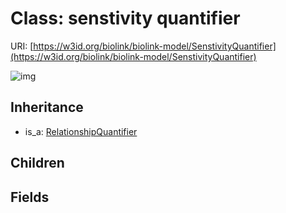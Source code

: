 # Class: senstivity quantifier




URI: [https://w3id.org/biolink/biolink-model/SenstivityQuantifier](https://w3id.org/biolink/biolink-model/SenstivityQuantifier)

![img](http://yuml.me/diagram/nofunky;dir:TB/class/\[RelationshipQuantifier]^-\[SenstivityQuantifier])
## Inheritance

 *  is_a: [RelationshipQuantifier](RelationshipQuantifier.md)
## Children

## Fields

